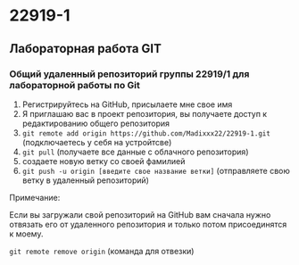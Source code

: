 # 22919-1
## Лабораторная работа GIT
### Общий удаленный репозиторий группы 22919/1 для лабораторной работы по Git

1. Регистрируйтесь на GitHub, присылаете мне свое имя
3. Я приглашаю вас в проект репозитория, вы получаете доступ к редактированию общего репозитория
4. `git remote add origin https://github.com/Madixxx22/22919-1.git` (подключаетесь у себя на устройтсве)
5. `git pull` (получаете все данные с облачного репозитория)
6. создаете новую ветку со своей фамилией
7. `git push -u origin [введите свое название ветки]` (отправляете свою ветку в удаленный репозиторий)


Примечание:

Если вы загружали свой репозиторий на GitHub вам сначала нужно отвязать его от удаленного репозитория и только потом присоединятся к моему. 

`git remote remove origin` (команда для отвезки)
